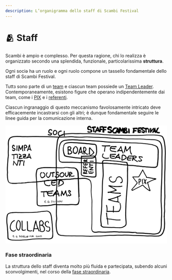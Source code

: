 ```yaml
---
description: L’organigramma dello staff di Scambi Festival
---
```


# 🫂 Staff

Scambi è ampio e complesso. Per questa ragione, chi lo realizza è organizzato secondo una splendida, funzionale, particolarissima **struttura**.

Ogni sociə ha un ruolo e ogni ruolo compone un tassello fondamentale dello staff di Scambi Festival.

Tuttз sono parte di un [team](teams.md) e ciascun team possiede un [Team Leader](team-leaders.md). Contemporaneamente, esistono figure che operano indipendentemente dai team, come i [PIX](pix.md) e i [referenti](referente.md).

Ciascun ingranaggio di questo meccanismo favolosamente intricato deve efficacemente incastrarsi con gli altri; è dunque fondamentale seguire le linee guida per la comunicazione interna.

![](../.gitbook/assets/scambi-staff.svg)

### Fase straordinaria

La struttura dello staff diventa molto più fluida e partecipata, subendo alcuni sconvolgimenti, nel corso della [fase straordinaria](../fase-straordinaria.md).
